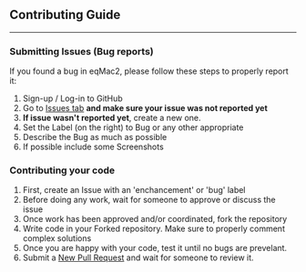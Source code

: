 ## Contributing Guide
---

### Submitting Issues (Bug reports)
If you found a bug in eqMac2, please follow these steps to properly report it:
1. Sign-up / Log-in to GitHub
2. Go to [Issues tab](https://github.com/romankisil/eqMac2/issues) **and make sure your issue was not reported yet**
3. **If issue wasn't reported yet**, create a new one.
3. Set the Label (on the right) to Bug or any other appropriate
4. Describe the Bug as much as possible
5. If possible include some Screenshots

### Contributing your code
1. First, create an Issue with an 'enchancement' or 'bug' label
2. Before doing any work, wait for someone to approve or discuss the issue
3. Once work has been approved and/or coordinated, fork the repository
4. Write code in your Forked repository. Make sure to properly comment complex solutions
5. Once you are happy with your code, test it until no bugs are prevelant.
6. Submit a [New Pull Request](https://github.com/romankisil/eqMac2/pulls) and wait for someone to review it.
